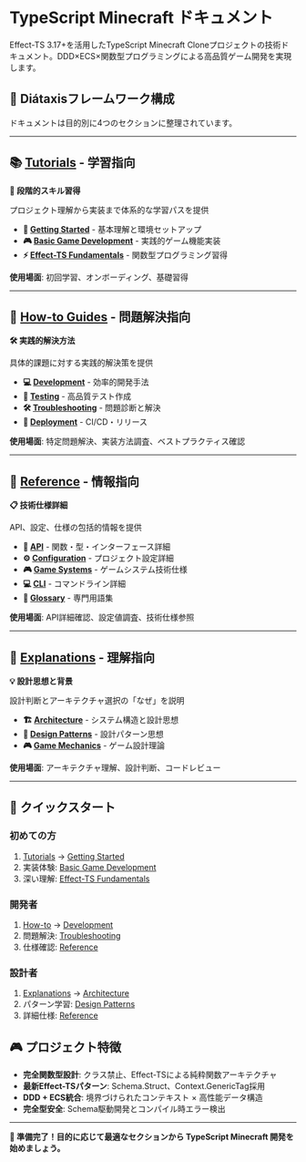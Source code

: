 # TypeScript Minecraft ドキュメント

Effect-TS 3.17+を活用したTypeScript Minecraft Cloneプロジェクトの技術ドキュメント。DDD×ECS×関数型プログラミングによる高品質ゲーム開発を実現します。

## 📖 Diátaxisフレームワーク構成

ドキュメントは目的別に4つのセクションに整理されています。

---

## 📚 [Tutorials](./tutorials/) - 学習指向
**🎯 段階的スキル習得**

プロジェクト理解から実装まで体系的な学習パスを提供

- **🚀 [Getting Started](./tutorials/getting-started/)** - 基本理解と環境セットアップ
- **🎮 [Basic Game Development](./tutorials/basic-game-development/)** - 実践的ゲーム機能実装
- **⚡ [Effect-TS Fundamentals](./tutorials/effect-ts-fundamentals/)** - 関数型プログラミング習得

**使用場面**: 初回学習、オンボーディング、基礎習得

---

## 🔧 [How-to Guides](./how-to/) - 問題解決指向
**🛠️ 実践的解決方法**

具体的課題に対する実践的解決策を提供

- **💻 [Development](./how-to/development/)** - 効率的開発手法
- **🧪 [Testing](./how-to/testing/)** - 高品質テスト作成
- **🛠 [Troubleshooting](./how-to/troubleshooting/)** - 問題診断と解決
- **🚀 [Deployment](./how-to/deployment/)** - CI/CD・リリース

**使用場面**: 特定問題解決、実装方法調査、ベストプラクティス確認

---

## 📖 [Reference](./reference/) - 情報指向
**📋 技術仕様詳細**

API、設定、仕様の包括的情報を提供

- **🔌 [API](./reference/api/)** - 関数・型・インターフェース詳細
- **⚙️ [Configuration](./reference/configuration/)** - プロジェクト設定詳細
- **🎮 [Game Systems](./reference/game-systems/)** - ゲームシステム技術仕様
- **💻 [CLI](./reference/cli/)** - コマンドライン詳細
- **📝 [Glossary](./reference/glossary.md)** - 専門用語集

**使用場面**: API詳細確認、設定値調査、技術仕様参照

---

## 🧠 [Explanations](./explanations/) - 理解指向
**💡 設計思想と背景**

設計判断とアーキテクチャ選択の「なぜ」を説明

- **🏗 [Architecture](./explanations/architecture/)** - システム構造と設計思想
- **🎨 [Design Patterns](./explanations/design-patterns/)** - 設計パターン思想
- **🎮 [Game Mechanics](./explanations/game-mechanics/)** - ゲーム設計理論

**使用場面**: アーキテクチャ理解、設計判断、コードレビュー

---

## 🎯 クイックスタート

### 初めての方
1. [Tutorials](./tutorials/) → [Getting Started](./tutorials/getting-started/)
2. 実装体験: [Basic Game Development](./tutorials/basic-game-development/)
3. 深い理解: [Effect-TS Fundamentals](./tutorials/effect-ts-fundamentals/)

### 開発者
1. [How-to](./how-to/) → [Development](./how-to/development/)
2. 問題解決: [Troubleshooting](./how-to/troubleshooting/)
3. 仕様確認: [Reference](./reference/)

### 設計者
1. [Explanations](./explanations/) → [Architecture](./explanations/architecture/)
2. パターン学習: [Design Patterns](./explanations/design-patterns/)
3. 詳細仕様: [Reference](./reference/)

## 🎮 プロジェクト特徴

- **完全関数型設計**: クラス禁止、Effect-TSによる純粋関数アーキテクチャ
- **最新Effect-TSパターン**: Schema.Struct、Context.GenericTag採用
- **DDD + ECS統合**: 境界づけられたコンテキスト × 高性能データ構造
- **完全型安全**: Schema駆動開発とコンパイル時エラー検出

---

**🚀 準備完了！目的に応じて最適なセクションから TypeScript Minecraft 開発を始めましょう。**